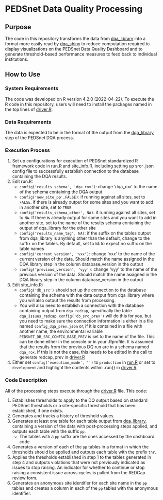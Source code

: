 # PEDSnet Data Quality Processing

## Purpose

The code in this repository transforms the data from [dqa_library](https://github.com/PEDSnet/dqa_library) into a format more easily read by [dqa_shiny](https://github.com/PEDSnet/dqa_shiny) to reduce computation required to display visualizations on the PEDSnet Data Quality Dashboard and to generate threshold-based performance measures to feed back to individual institutions.

## How to Use

### System Requirements

The code was developed on R version 4.2.0 (2022-04-22). To execute the R code in this repository, users will need to install the packages named in the top lines of [driver.R](code/driver.R). 

### Data Requirements

The data is expected to be in the format of the output from the [dqa_library](https://github.com/PEDSnet/dqa_library) step of the PEDSnet DQA process.

### Execution Process

1) Set up configurations for execution of PEDSnet standardized R framework code in [run.R](site/run.R) and [site_info.R](site/site_info.R), including setting up srcr .json config file to successfully establish connection to the database containing the DQA results.
2) Edit run.R:
    - `config('results_schema', 'dqa_rox')`: change 'dqa_rox' to the name of the schema containing the DQA output 
    - `config('new_site_pp',FALSE)`: if running against all sites, set to `FALSE`. If there is already output for some sites and you want to add in another site, set to `TRUE`
    - `config('results_schema_other', NA)`: if running against all sites, set to `NA`. If there is already output for some sites and you want to add in another site, set to the name of the results schema containing the output of dqa_library for the other site
    - `config('results_name_tag', NA)`: if the suffix on the tables output from dqa_library is anything other than the default, change to the suffix on the tables. By default, set to `NA` to expect no suffix on the table names
    - `config('current_version', 'vxx')`: change 'vxx' to the name of the current version of the data. Should match the name assigned in the DQA library step in the column database_version in the output
    - `config('previous_version', 'vyy')`: change 'vyy' to the name of the previous version of the data. Should match the name assigned in the DQA library step in the column database_version in the output
3) Edit site_info.R:
    - `config('db_src')` should set up the connection to the database containing the schema with the data output from dqa_library where you will also output the results from processing. 
    - You will also need to establish a connection with the database containing output from `dqa_redcap`, specifically the table `dqa_issues_redcap`. `config('db_src_prev')` will do this for you, but you need to make sure the connection information is either in a file named `config_dqa_prev.json` or, if it is contained in a file with another name, the environmental variable `PEDSNET_DB_SRC_CONFIG_BASE_PREV` is set to the name of the file. This can be done either in the console or in your .Rprofile. It is assumed that the results from the previous DQ run are in a schema named `dqa_rox`. If this is not the case, this needs to be edited in the call to generate redcap_prev in [driver.R](code/driver.R)
4) Either set `config('execution_mode', '')` to `production` in [run.R](site/run.R) or set to `development` and highlight the contents within .run{} in [driver.R](code/driver.R)

### Code Description

All of the processing steps execute through the [driver.R](code/driver.R) file. This code:

  1. Establishes thresholds to apply to the DQ output based on standard PEDSnet thresholds or a site-specific threshold that has been established, if one exists.
  2. Generates and tracks a history of threshold values.
  3. Generates at least one table for each table output from [dqa_library](https://github.com/PEDSnet/dqa_library), containing a version of the data with post-processing steps applied, and outputs each table with the suffix `pp`.
      - The tables with a `pp` suffix are the ones accessed by the dashboard code
  4. Generates a version of each of the `pp` tables in a format in which the thresholds should be applied and outputs each table with the prefix `thr`.
  5. Applies the thresholds established in step 1 to the tables generated in step 4 and outputs violations that were not previously indicated as issues to stop raising. An indicator for whether to continue or stop raising a consistent issue across cycles is pulled from the REDCap review form.
  6. Generates an anonymous site identifier for each site name in the `pp` tables and creates a column in each of the `pp` tables with the anonymous identifier.

